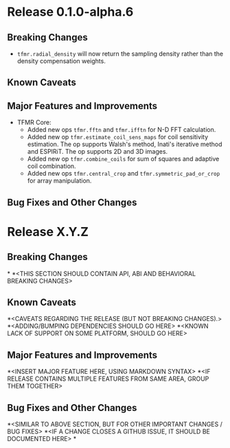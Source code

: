 # Release 0.1.0-alpha.6

## Breaking Changes

  * `tfmr.radial_density` will now return the sampling density rather than the
    density compensation weights.

## Known Caveats


## Major Features and Improvements
  
  * TFMR Core: 
    * Added new ops `tfmr.fftn` and `tfmr.ifftn` for N-D FFT calculation.
    * Added new op `tfmr.estimate_coil_sens_maps` for coil sensitivity estimation.
      The op supports Walsh's method, Inati's iterative method and ESPIRiT. The op
      supports 2D and 3D images. 
    * Added new op `tfmr.combine_coils` for sum of squares and adaptive coil
      combination.
    * Added new ops `tfmr.central_crop` and `tfmr.symmetric_pad_or_crop` for array
      manipulation.

## Bug Fixes and Other Changes



# Release X.Y.Z

<INSERT SMALL BLURB ABOUT RELEASE FOCUS AREA AND POTENTIAL TOOLCHAIN CHANGES>

## Breaking Changes

*<DOCUMENT BREAKING CHANGES HERE>
*<THIS SECTION SHOULD CONTAIN API, ABI AND BEHAVIORAL BREAKING CHANGES>

## Known Caveats

*<CAVEATS REGARDING THE RELEASE (BUT NOT BREAKING CHANGES).>
*<ADDING/BUMPING DEPENDENCIES SHOULD GO HERE>
*<KNOWN LACK OF SUPPORT ON SOME PLATFORM, SHOULD GO HERE>

## Major Features and Improvements

*<INSERT MAJOR FEATURE HERE, USING MARKDOWN SYNTAX>
*<IF RELEASE CONTAINS MULTIPLE FEATURES FROM SAME AREA, GROUP THEM TOGETHER>

## Bug Fixes and Other Changes

*<SIMILAR TO ABOVE SECTION, BUT FOR OTHER IMPORTANT CHANGES / BUG FIXES>
*<IF A CHANGE CLOSES A GITHUB ISSUE, IT SHOULD BE DOCUMENTED HERE>
*<NOTES SHOULD BE GROUPED PER AREA>
